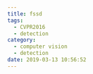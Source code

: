 ```yaml
---
title: fssd
tags:
  - CVPR2016
  - detection
category:
  - computer vision
  - detection
date: 2019-03-13 10:56:52
---
```

